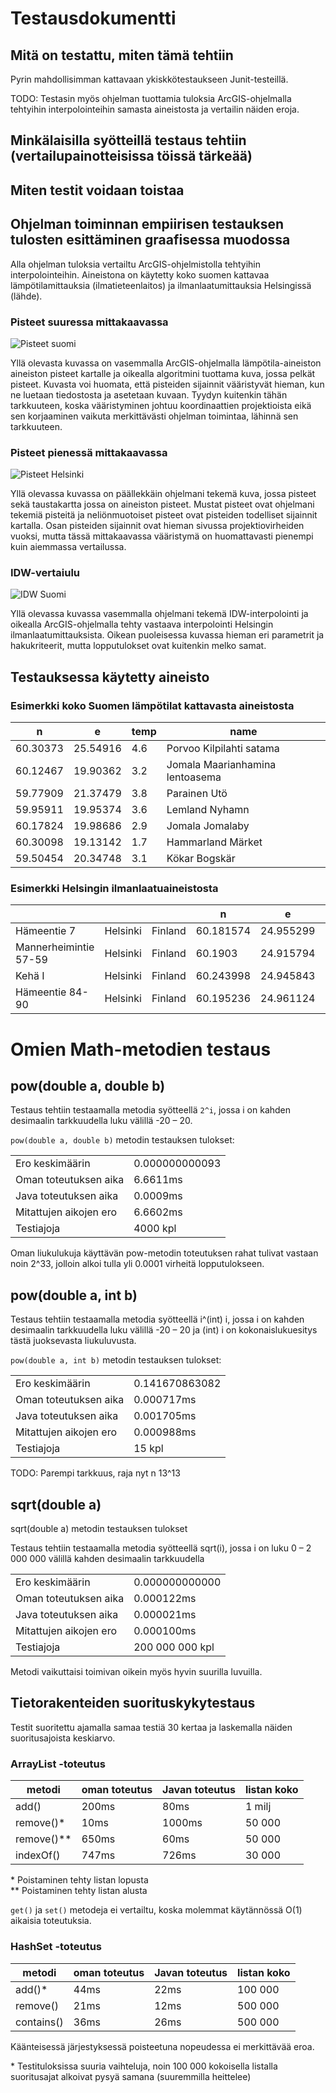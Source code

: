 # Testausdokumentti

## Mitä on testattu, miten tämä tehtiin

Pyrin mahdollisimman kattavaan ykiskkötestaukseen Junit-testeillä.

TODO: Testasin myös ohjelman tuottamia tuloksia ArcGIS-ohjelmalla tehtyihin interpolointeihin samasta aineistosta ja vertailin näiden eroja. 

## Minkälaisilla syötteillä testaus tehtiin (vertailupainotteisissa töissä tärkeää)

## Miten testit voidaan toistaa

## Ohjelman toiminnan empiirisen testauksen tulosten esittäminen graafisessa muodossa

Alla ohjelman tuloksia vertailtu ArcGIS-ohjelmistolla tehtyihin interpolointeihin. Aineistona on käytetty koko suomen kattavaa lämpötilamittauksia (ilmatieteenlaitos) ja ilmanlaatumittauksia Helsingissä (lähde).

### Pisteet suuressa mittakaavassa

![Pisteet suomi](images/comparison_points2.png)

Yllä olevasta kuvassa on vasemmalla ArcGIS-ohjelmalla lämpötila-aineiston aineiston pisteet kartalle ja oikealla algoritmini tuottama kuva, jossa pelkät pisteet. Kuvasta voi huomata, että pisteiden sijainnit vääristyvät hieman, kun ne luetaan tiedostosta ja asetetaan kuvaan. Tyydyn kuitenkin tähän tarkkuuteen, koska vääristyminen johtuu koordinaattien projektioista eikä sen korjaaminen vaikuta merkittävästi ohjelman toimintaa, lähinnä sen tarkkuuteen. 

### Pisteet pienessä mittakaavassa

![Pisteet Helsinki](images/comparison_points.png)

Yllä olevassa kuvassa on päällekkäin ohjelmani tekemä kuva, jossa pisteet sekä taustakartta jossa on aineiston pisteet. Mustat pisteet ovat ohjelmani tekemiä pisteitä ja neliönmuotoiset pisteet ovat pisteiden todelliset sijainnit kartalla. Osan pisteiden sijainnit ovat hieman sivussa projektiovirheiden vuoksi, mutta tässä mittakaavassa vääristymä on huomattavasti pienempi kuin aiemmassa vertailussa.

### IDW-vertaiulu

![IDW Suomi](images/comparison_idw.png)

Yllä olevassa kuvassa vasemmalla ohjelmani tekemä IDW-interpolointi ja oikealla ArcGIS-ohjelmalla tehty vastaava interpolointi Helsingin ilmanlaatumittauksista. Oikean puoleisessa kuvassa hieman eri parametrit ja hakukriteerit, mutta lopputulokset ovat kuitenkin melko samat.

## Testauksessa käytetty aineisto 

### Esimerkki koko Suomen lämpötilat kattavasta aineistosta

**n**|**e**|**temp**|**name**
-----|-----|-----|-----
60.30373|25.54916|4.6|Porvoo Kilpilahti satama
60.12467|19.90362|3.2|Jomala Maarianhamina lentoasema
59.77909|21.37479|3.8|Parainen Utö
59.95911|19.95374|3.6|Lemland Nyhamn
60.17824|19.98686|2.9|Jomala Jomalaby
60.30098|19.13142|1.7|Hammarland Märket
59.50454|20.34748|3.1|Kökar Bogskär

### Esimerkki Helsingin ilmanlaatuaineistosta

 | | | |**n**|**e**| |**value**
-----|-----|-----|-----|-----|-----|-----
Hämeentie 7| Helsinki| Finland|60.181574|24.955299|success|33
Mannerheimintie 57-59| Helsinki| Finland|60.1903|24.915794|success|39
Kehä I| Helsinki| Finland|60.243998|24.945843|success|33
Hämeentie 84-90| Helsinki| Finland|60.195236|24.961124|success|20


# Omien Math-metodien testaus 

## pow(double a, double b)

Testaus tehtiin testaamalla metodia syötteellä `2^i`, jossa i on kahden desimaalin tarkkuudella luku välillä -20 – 20.

`pow(double a, double b)` metodin testauksen tulokset: 

|   |   |
|--|--|
|Ero keskimäärin|0.000000000093|
|Oman toteutuksen aika|6.6611ms|
|Java toteutuksen aika|0.0009ms|
|Mitattujen aikojen ero|6.6602ms|
|Testiajoja|4000 kpl|

Oman liukulukuja käyttävän pow-metodin toteutuksen rahat tulivat vastaan noin 2^33, jolloin alkoi tulla yli 0.0001 virheitä lopputulokseen.

## pow(double a, int b)  

Testaus tehtiin testaamalla metodia syötteellä i^(int) i, jossa i on kahden desimaalin tarkkuudella luku välillä -20 – 20 ja (int) i on kokonaislukuesitys tästä juoksevasta liukuluvusta. 

`pow(double a, int b)` metodin testauksen tulokset:

|   |   |
|--|--|
|Ero keskimäärin|0.141670863082|
|Oman toteutuksen aika|0.000717ms|
|Java toteutuksen aika|0.001705ms|
|Mitattujen aikojen ero|0.000988ms|
|Testiajoja|15 kpl|

TODO: Parempi tarkkuus, raja nyt n 13^13

## sqrt(double a)
sqrt(double a) metodin testauksen tulokset

Testaus tehtiin  testaamalla metodia syötteellä sqrt(i), jossa i on luku 0 – 2 000 000 välillä kahden desimaalin tarkkuudella

|   |   |
|--|--|
|Ero keskimäärin|0.000000000000|
|Oman toteutuksen aika|0.000122ms|
|Java toteutuksen aika|0.000021ms|
|Mitattujen aikojen ero|0.000100ms|
|Testiajoja|200 000 000 kpl|

Metodi vaikuttaisi toimivan oikein myös hyvin suurilla luvuilla.

## Tietorakenteiden suorituskykytestaus

Testit suoritettu ajamalla samaa testiä 30 kertaa ja laskemalla näiden suoritusajoista keskiarvo. 

### ArrayList -toteutus

|metodi|oman toteutus|Javan toteutus|listan koko|
|--|--|--|--|
|add()|200ms|80ms|1 milj
|remove()*|10ms|1000ms| 50 000
|remove()**|650ms|60ms| 50 000
|indexOf()|747ms|726ms|30 000

\* Poistaminen tehty listan lopusta   
\** Poistaminen tehty listan alusta

`get()` ja `set()` metodeja ei vertailtu, koska molemmat käytännössä O(1) aikaisia toteutuksia.

### HashSet -toteutus

|metodi|oman toteutus|Javan toteutus|listan koko|
|--|--|--|--|
|add()*|44ms|22ms|100 000
|remove()|21ms|12ms|500 000
|contains()|36ms|26ms|500 000

Käänteisessä järjestyksessä poisteetuna nopeudessa ei merkittävää eroa.

\* Testituloksissa suuria vaihteluja, noin 100 000 kokoisella listalla suoritusajat alkoivat pysyä samana (suuremmilla heittelee)
